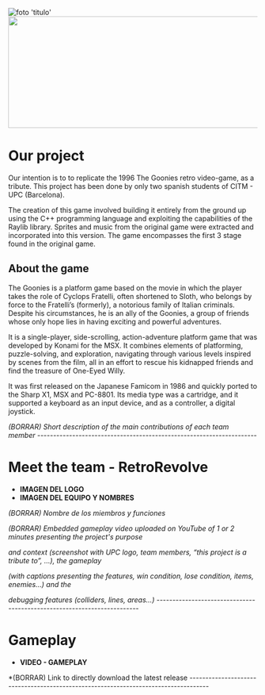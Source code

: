 
![foto 'titulo'](https://goonies.jorito.net/pics/logo.png)
<img src="https://goonies.jorito.net/pics/logo.png" width="687,6" height="225,6" />
# Our project

Our intention is to to replicate the 1996 The Goonies retro video-game, as a tribute. This project has been done by only two spanish students of CITM - UPC (Barcelona).

The creation of this game involved building it entirely from the ground up using the C++ programming language and exploiting the capabilities of the Raylib library. Sprites and music from the original game were extracted and incorporated into this version. The game encompasses the first 3 stage found in the original game.

## About the game

The Goonies is a platform game based on the movie in which the player takes the role of Cyclops Fratelli, often shortened to Sloth, who belongs by force to the Fratelli’s (formerly), a notorious family of Italian criminals. Despite his circumstances, he is an ally of the Goonies, a group of friends whose only hope lies in having exciting and powerful adventures.

It is a single-player, side-scrolling, action-adventure platform game that was developed by Konami for the MSX. It combines elements of platforming, puzzle-solving, and exploration, navigating through various levels inspired by scenes from the film, all in an effort to rescue his kidnapped friends and find the treasure of One-Eyed Willy.

It was first released on the Japanese Famicom in 1986 and quickly ported to the Sharp X1, MSX and PC-8801. Its media type was a cartridge, and it supported a keyboard as an input device, and as a controller, a digital joystick.

*(BORRAR) Short description of the main contributions of each team member* ---------------------------------------------------------------------
# Meet the team - RetroRevolve
* **IMAGEN DEL LOGO**
* **IMAGEN DEL EQUIPO Y NOMBRES**

*(BORRAR) Nombre de los miembros y funciones*

*(BORRAR) Embedded gameplay video uploaded on YouTube of 1 or 2 minutes presenting the project's purpose*

*and context (screenshot with UPC logo, team members, “this project is a tribute to”, …), the gameplay*

*(with captions presenting the features, win condition, lose condition, items, enemies…) and the*

*debugging features (colliders, lines, areas…)*  ------------------------------------------------------------------------


# Gameplay

* **VIDEO - GAMEPLAY**


*(BORRAR) Link to directly download the latest release ------------------------------------------------------------------------------------

